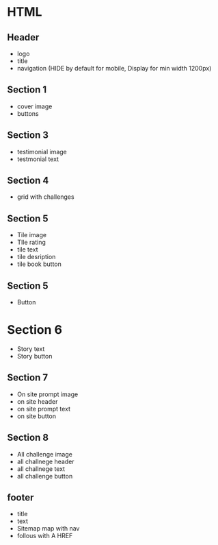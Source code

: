 HTML
============

## Header
* logo
* title
* navigation (HIDE by default for mobile, Display for min width 1200px)

## Section 1 
* cover image
* buttons

## Section 3
* testimonial image
* testmonial text

## Section 4
* grid with challenges

## Section 5
* Tile image
* TIle rating
* tile text
* tile desription
* tile book button

## Section 5
* Button

# Section 6
* Story text
* Story button

## Section 7
* On site prompt image
* on site header
* on site prompt text
* on site button

## Section 8
* All challenge image
* all challnege header
* all challnege text
* all challenge button

## footer
* title
* text
* Sitemap map with nav
* follous with A HREF